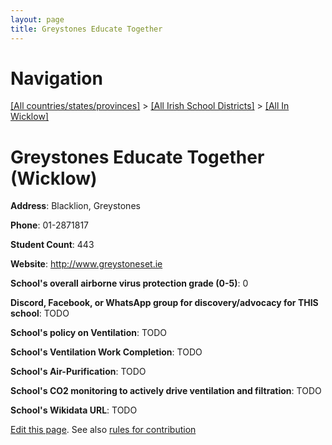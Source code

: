 ```yaml
---
layout: page
title: Greystones Educate Together
---
```

# Navigation

[[All countries/states/provinces]](../../..) > [[All Irish School Districts]](../..) > [[All In Wicklow]](..)

# Greystones Educate Together (Wicklow)

**Address**: Blacklion, Greystones

**Phone**: 01-2871817

**Student Count**: 443

**Website**: <http://www.greystoneset.ie>

**School's overall airborne virus protection grade (0-5)**: 0

**Discord, Facebook, or WhatsApp group for discovery/advocacy for THIS school**: TODO

**School's policy on Ventilation**: TODO

**School's Ventilation Work Completion**: TODO

**School's Air-Purification**: TODO

**School's CO2 monitoring to actively drive ventilation and filtration**: TODO

**School's Wikidata URL**: TODO


[Edit this page](https://github.com/ventilate-schools/Ireland/edit/main/./Wicklow/Greystones_Educate_Together.md). See also [rules for contribution](../../../contribution-rules/)